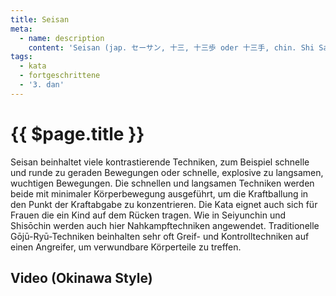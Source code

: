 ```yaml
---
title: Seisan
meta:
  - name: description 
    content: 'Seisan (jap. セーサン, 十三, 十三歩 oder 十三手, chin. Shi San Shi). Die ursprüngliche Bedeutung von Seisan ist dreizehn Posen. Die Bezeichnung wurde vermutlich vom chinesischen Ausdruck shi san shi (Ursprung: Stil der 18 Arhats, jap. 十八羅漢拳, Jūhachi-rakan-ken) abgeleitet. Er steht für die im Buch der Wandlungen (I Ging) erwähnten 13 Energien. Weiterhin bezieht sich der Name auf die in Seisan enthaltenen acht defensiven und fünf offensiven Techniken mit Bewegungswechseln.' 
tags:
  - kata
  - fortgeschrittene
  - '3. dan'
---
```


# {{ $page.title }}

<ShowDescription />

Seisan beinhaltet viele kontrastierende Techniken, zum Beispiel schnelle und runde zu geraden Bewegungen oder schnelle, explosive zu langsamen, wuchtigen Bewegungen. Die schnellen und langsamen Techniken werden beide mit minimaler Körperbewegung ausgeführt, um die Kraftballung in den Punkt der Kraftabgabe zu konzentrieren. Die Kata eignet auch sich für Frauen die ein Kind auf dem Rücken tragen. Wie in Seiyunchin und Shisōchin werden auch hier Nahkampftechniken angewendet. Traditionelle Gōjū-Ryū-Techniken beinhalten sehr oft Greif- und Kontrolltechniken auf einen Angreifer, um verwundbare Körperteile zu treffen.

## Video (Okinawa Style)

<YouTube videoid="LJeOCRV0oF0" />
